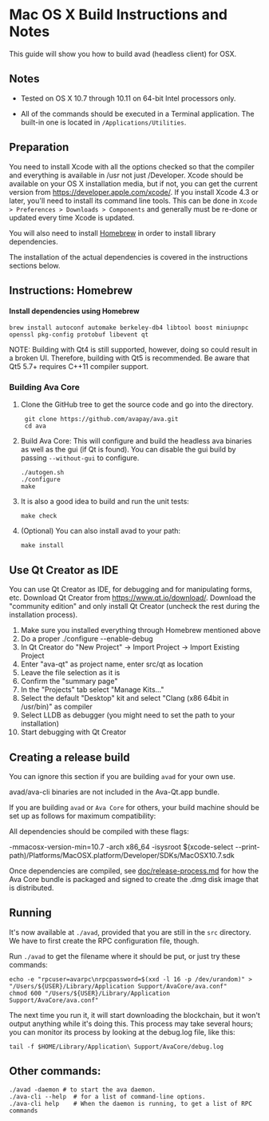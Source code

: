 Mac OS X Build Instructions and Notes
====================================
This guide will show you how to build avad (headless client) for OSX.

Notes
-----

* Tested on OS X 10.7 through 10.11 on 64-bit Intel processors only.

* All of the commands should be executed in a Terminal application. The
built-in one is located in `/Applications/Utilities`.

Preparation
-----------

You need to install Xcode with all the options checked so that the compiler
and everything is available in /usr not just /Developer. Xcode should be
available on your OS X installation media, but if not, you can get the
current version from https://developer.apple.com/xcode/. If you install
Xcode 4.3 or later, you'll need to install its command line tools. This can
be done in `Xcode > Preferences > Downloads > Components` and generally must
be re-done or updated every time Xcode is updated.

You will also need to install [Homebrew](http://brew.sh) in order to install library
dependencies.

The installation of the actual dependencies is covered in the instructions
sections below.

Instructions: Homebrew
----------------------

#### Install dependencies using Homebrew

    brew install autoconf automake berkeley-db4 libtool boost miniupnpc openssl pkg-config protobuf libevent qt

NOTE: Building with Qt4 is still supported, however, doing so could result in a broken UI. Therefore, building with Qt5 is recommended. Be aware that Qt5 5.7+ requires C++11 compiler support.

### Building Ava Core

1. Clone the GitHub tree to get the source code and go into the directory.

        git clone https://github.com/avapay/ava.git
        cd ava

2.  Build Ava Core:
    This will configure and build the headless ava binaries as well as the gui (if Qt is found).
    You can disable the gui build by passing `--without-gui` to configure.

        ./autogen.sh
        ./configure
        make

3.  It is also a good idea to build and run the unit tests:

        make check

4.  (Optional) You can also install avad to your path:

        make install

Use Qt Creator as IDE
------------------------
You can use Qt Creator as IDE, for debugging and for manipulating forms, etc.
Download Qt Creator from https://www.qt.io/download/. Download the "community edition" and only install Qt Creator (uncheck the rest during the installation process).

1. Make sure you installed everything through Homebrew mentioned above
2. Do a proper ./configure --enable-debug
3. In Qt Creator do "New Project" -> Import Project -> Import Existing Project
4. Enter "ava-qt" as project name, enter src/qt as location
5. Leave the file selection as it is
6. Confirm the "summary page"
7. In the "Projects" tab select "Manage Kits..."
8. Select the default "Desktop" kit and select "Clang (x86 64bit in /usr/bin)" as compiler
9. Select LLDB as debugger (you might need to set the path to your installation)
10. Start debugging with Qt Creator

Creating a release build
------------------------
You can ignore this section if you are building `avad` for your own use.

avad/ava-cli binaries are not included in the Ava-Qt.app bundle.

If you are building `avad` or `Ava Core` for others, your build machine should be set up
as follows for maximum compatibility:

All dependencies should be compiled with these flags:

 -mmacosx-version-min=10.7
 -arch x86_64
 -isysroot $(xcode-select --print-path)/Platforms/MacOSX.platform/Developer/SDKs/MacOSX10.7.sdk

Once dependencies are compiled, see [doc/release-process.md](release-process.md) for how the Ava Core
bundle is packaged and signed to create the .dmg disk image that is distributed.

Running
-------

It's now available at `./avad`, provided that you are still in the `src`
directory. We have to first create the RPC configuration file, though.

Run `./avad` to get the filename where it should be put, or just try these
commands:

    echo -e "rpcuser=avarpc\nrpcpassword=$(xxd -l 16 -p /dev/urandom)" > "/Users/${USER}/Library/Application Support/AvaCore/ava.conf"
    chmod 600 "/Users/${USER}/Library/Application Support/AvaCore/ava.conf"

The next time you run it, it will start downloading the blockchain, but it won't
output anything while it's doing this. This process may take several hours;
you can monitor its process by looking at the debug.log file, like this:

    tail -f $HOME/Library/Application\ Support/AvaCore/debug.log

Other commands:
-------

    ./avad -daemon # to start the ava daemon.
    ./ava-cli --help  # for a list of command-line options.
    ./ava-cli help    # When the daemon is running, to get a list of RPC commands
